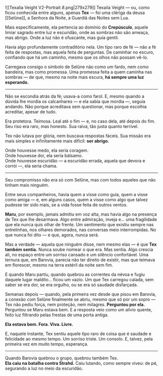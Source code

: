 ![[Texalia Veight V2-Portrait _8_.png|279x279]]
Texaila Veight — ou, como ficou conhecida entre alguns, apenas **Tex** — foi uma clériga da deusa [[Selûne]], a Senhora da Noite, a Guardiã das Noites sem Lua.  

Mais especificamente, ela pertencia ao domínio do **Crepúsculo**, aquele limiar sagrado entre luz e escuridão, onde as sombras não são ameaça, mas abrigo. Onde a luz não é ofuscante, mas guia gentil.  

Havia algo profundamente contraditório nela. Um tipo raro de fé — não a fé feita de respostas, mas aquela feita de perguntas. De caminhar no escuro, confiando que há um caminho, mesmo que os olhos não possam vê-lo.

Carregava consigo o símbolo de Selûne não como um fardo, nem como bandeira, mas como promessa. Uma promessa feita a quem caminha nas sombras — de que, mesmo na noite mais escura, **há sempre uma luz esperando.**  

---  

Não se escondia atrás da fé; usava-a como farol. E, mesmo quando a dúvida lhe mordia os calcanhares — e ela sabia que mordia —, seguia andando. Não porque acreditava sem questionar, mas porque escolhia acreditar, apesar de tudo.  

Era protetora. Teimosa. Leal até o fim — e, no caso dela, até depois do fim. Seu riso era raro, mas honesto. Sua raiva, tão justa quanto terrível.  

Tex não lutava por glória, nem buscava respostas fáceis. Sua missão era mais simples e infinitamente mais difícil: **ser abrigo.**  

Onde houvesse medo, ela seria coragem.  
Onde houvesse dor, ela seria bálsamo.  
Onde houvesse escuridão — a escuridão errada, aquela que devora e corrói —, ela seria chama.  

---

Seu compromisso não era só com Selûne, mas com todos aqueles que não tinham mais ninguém.  

Entre seus companheiros, havia quem a visse como guia, quem a visse como amiga — e, em alguns casos, quem a visse como algo que talvez pudesse ter sido mais, se a vida fosse feita de outros ventos.

**Maru**, por exemplo, jamais admitiu em voz alta, mas havia algo na presença de Tex que lhe desarmava. Algo entre admiração, inveja e… uma fragilidade que ela nunca quis olhar de frente. Um sentimento que existiu sempre nas entrelinhas, nos olhares demorados, nas conversas meio interrompidas. No que nunca foi dito — e que, agora, nunca será.

Mas a verdade — aquela que ninguém disse, nem mesmo elas — é que **Tex também sentia.** Nunca soube nomear o que era. Mas sentia. Algo crescia ali, no espaço entre um sorriso cansado e um silêncio confortável. Uma ternura que, em Barovia, parecia não ter direito de existir, mas que teimava em florescer, mesmo na terra estéril da noite sem fim.

E quando Maru partiu, quando quebrou as correntes da névoa e fugiu daquele lugar maldito… ficou um vazio. Um que Tex carregou calada, sem saber se era dor, se era orgulho, ou se era só saudade disfarçada.

Semanas depois — quando, pela primeira vez desde que pisou em Barovia, a conexão com Selûne finalmente se abriu, mesmo que só por um sopro — Tex não pediu força, nem proteção, nem milagres. **Perguntou por ela.** Perguntou se Maru estava bem. E a resposta veio como um alívio quente, feito luz filtrando pelas frestas de uma porta antiga.  

**Ela estava bem. Fora. Viva. Livre.**  

E, naquele instante, Tex sentiu aquele tipo raro de coisa que é saudade e felicidade ao mesmo tempo. Um sorriso triste. Um consolo. E, talvez, pela primeira vez em muito tempo, esperança.

---
  
Quando Barovia quebrou o grupo, quebrou também Tex.  
**Ela caiu na batalha contra Strahd.** Caiu lutando, como sempre viveu: de pé, segurando a luz no meio da escuridão.  